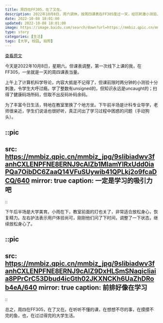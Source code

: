 ```yaml
---
title: 周四在FF305，在了又在。
description: 2022年10月8日，周六调休，按周四课表在FF305度过一天，经历刺激小测验、亲切导学和轻松美育课，体验大学生活的多彩瞬间。
date: 2022-10-08 18:01:00
updated: 2022-10-08 18:01:00
image: https://image.baidu.com/search/down?url=https://mmbiz.qpic.cn/mmbiz_jpg/9sIibiadwv3fanhCXLENPFNE8ERNJ9cAIZgBT0gb6K2IefVfqokxbo6DhCpQscdEdktPR0jCvafyZesFxmxgLfQg/0
type: story
categories: [生活]
tags: [大学, 校园, 拍照]
---
```


[查看原文](https://mp.weixin.qq.com/s/Wg1VtwYT24YijxEUYePJqQ)

今天是2022年10月8日，星期六。但课表调整，第一次线下上课的我，在FF305，一坐就是一天的周四课表当量。

上午上了计算机科学导论，内容大抵是不记得了，但课前限时两分钟的小测验十分刺激，令学生大呼过瘾。学了整数有unsigned的，但知识永远是uncaught的；扫得了健康码场所码，但取不出反码补码余码。

为了丰富今日生活，特地在教室里换了个地方坐。下午前半场是计科专业导学，老师很亲近，学生们说话也很好听，真正问出了学习过程中困惑的问题（手动狗头）。

::pic
---
src: https://mmbiz.qpic.cn/mmbiz_jpg/9sIibiadwv3fanhCXLENPFNE8ERNJ9cAIZb1MIamYIRxUdd0iaPQa7OibDC6ZaaQ14VFuSUywib41QPLkj2o9fcaDCQ/640
mirror: true
caption: 一定是学习的吸引力吧
---
::

下午后半场是大学美育。小雨在下，教室前面的灯也关了，非常适合放松身心，恢复精力。左右护法表示用户体验尚可，刚刚他们问了下时间，调整了一下状态，继续放松身心了。

::pic
---
src: https://mmbiz.qpic.cn/mmbiz_jpg/9sIibiadwv3fanhCXLENPFNE8ERNJ9cAIZ9DxHLSmSNaqicliaia8PPrCrC53Dbud4icGth02JKXNCKh6UaZhDRob4eA/640
mirror: true
caption: 前排好像在学习
---
::

总之，周四在FF305，在了又在。在听听不懂的课，在想想不尽的事，在摸摸不完的鱼，也，在过过得完的大学生活。
